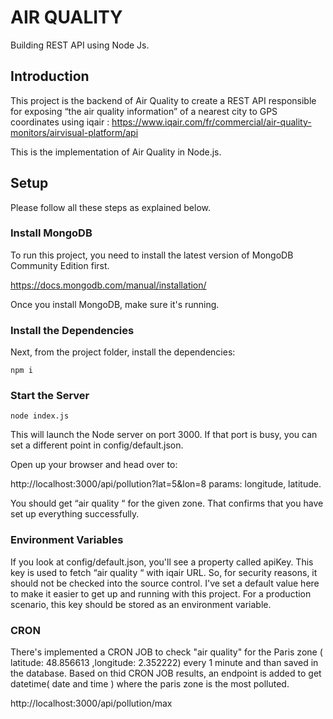 # AIR QUALITY
Building REST API using Node Js.

## Introduction

This project is the backend of Air Quality to create a REST API responsible for exposing “the air quality information” of a nearest city to GPS coordinates using iqair :
https://www.iqair.com/fr/commercial/air-quality-monitors/airvisual-platform/api

This is the implementation of Air Quality in Node.js.

## Setup

Please follow all these steps as explained below.

### Install MongoDB

To run this project, you need to install the latest version of MongoDB Community Edition first.

https://docs.mongodb.com/manual/installation/

Once you install MongoDB, make sure it's running.

### Install the Dependencies

Next, from the project folder, install the dependencies:

    npm i

### Start the Server

    node index.js

This will launch the Node server on port 3000. If that port is busy, you can set a different point in config/default.json.

Open up your browser and head over to:

http://localhost:3000/api/pollution?lat=5&lon=8
params: longitude, latitude.

You should get “air quality “ for the given zone. That confirms that you have set up everything successfully.

### Environment Variables

If you look at config/default.json, you'll see a property called apiKey. This key is used to fetch “air quality “ with iqair URL.  So, for security reasons, it should not be checked into the source control. I've set a default value here to make it easier to get up and running with this project. For a production scenario, this key should be stored as an environment variable.

### CRON

There's implemented a CRON JOB to check "air quality" for the Paris zone ( latitude: 48.856613 ,longitude: 2.352222) every 1 minute and than saved in the database. 
Based on thid CRON JOB results, an endpoint is added to get datetime( date and time ) where the paris zone is the most polluted.

http://localhost:3000/api/pollution/max